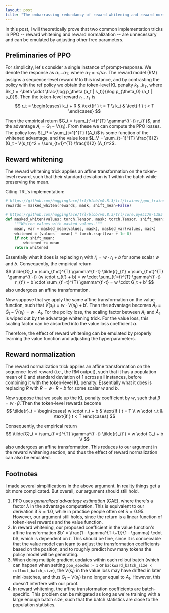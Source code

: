 ```yaml
---
layout: post
title: "The embarrassing redundancy of reward whitening and reward normalization in PPO"
---
```


In this post, I will theoretically prove that two common implementation tricks in PPO -- reward whitening and reward normalization -- are unnecessary and can be emulated by adjusting other free parameters.

## Preliminaries of PPO

For simplicity, let's consider a single instance of prompt-response.
We denote the response as $a_1 ... a_T$, where $a_T = \text{</s>}$.
The reward model (RM) assigns a sequence-level reward $R$ to this instance, and by contrasting the policy with the ref policy we obtain the token-level KL penalty $k_1 ... k_T$, where $k_t = -\beta \cdot \frac{\log p_\theta (a_t | s_t)}{\log p_{\theta_0} (a_t | s_t)}$.
Then the token-level reward $r_1 ... r_T$ is
$$
r_t = \begin{cases}
    k_t + R & \text{if } t = T \\
    k_t & \text{if } t < T
\end{cases}
$$

Then the empirical return $G_t = \sum_{t'=t}^{T} \gamma^{t'-t} r_{t'}$, and the advantage $A_t = G_t - V(s_t)$.
From these we can compute the PPO losses.
The policy loss $L_P = \sum_{t=1}^{T} f(A_t)$ is some function of the whitened advantage, and the value loss $L_V = \sum_{t=1}^{T} \frac{1}{2} (G_t - V(s_t))^2 = \sum_{t=1}^{T} \frac{1}{2} (A_t)^2$.

## Reward whitening

The reward whitening trick applies an affine transformation on the token-level reward, such that their standard deviation is 1 within the batch while preserving the mean.

Citing TRL's implementation:
```python
# https://github.com/huggingface/trl/blob/v0.8.3/trl/trainer/ppo_trainer.py#L1156
rewards = masked_whiten(rewards, mask, shift_mean=False)

# https://github.com/huggingface/trl/blob/v0.8.3/trl/core.py#L179-L185
def masked_whiten(values: torch.Tensor, mask: torch.Tensor, shift_mean: bool = True) -> torch.Tensor:
    """Whiten values with masked values."""
    mean, var = masked_mean(values, mask), masked_var(values, mask)
    whitened = (values - mean) * torch.rsqrt(var + 1e-8)
    if not shift_mean:
        whitened += mean
    return whitened
```

Essentially what it does is replacing $r_t$ with $\tilde{r}_t = w \cdot r_t + b$ for some scalar $w$ and $b$.
Consequently, the empirical return
$$
\tilde{G}_t = \sum_{t'=t}^{T} \gamma^{t'-t} \tilde{r}_{t'} = \sum_{t'=t}^{T} \gamma^{t'-t} (w \cdot r_{t'} + b) = w \cdot \sum_{t'=t}^{T} \gamma^{t'-t} r_{t'} + b \cdot \sum_{t'=t}^{T} \gamma^{t'-t} = w \cdot G_t + b'
$$
also undergoes an affine transformation.

Now suppose that we apply the same affine transformation on the value function, such that $\tilde{V}(s_t) = w \cdot V(s_t) + b'$.
Then the advantage becomes $\tilde{A}_t = \tilde{G}_t - \tilde{V}(s_t) = w \cdot A_t$.
For the policy loss, the scaling factor between $A_t$ and $\tilde{A}_t$ is wiped out by the advantage whitening trick.
For the value loss, this scaling factor can be absorbed into the value loss coefficient $\alpha$.

Therefore, the effect of reward whitening can be emulated by properly learning the value function and adjusting the hyperparameters.

## Reward normalization

The reward normalization trick applies an affine transformation on the sequence-level reward (i.e., the RM output), such that it has a population mean of 0 and standard deviation of 1 across all instances, before combining it with the token-level KL penalty.
Essentially what it does is replacing $R$ with $\tilde{R} = w \cdot R + b$ for some scalar $w$ and $b$.

Now suppose that we scale up the KL penalty coefficient by $w$, such that $\beta = w \cdot \tilde{\beta}$.
Then the token-level rewards become
$$
\tilde{r}_t = \begin{cases}
    w \cdot r_t + b & \text{if } t = T \\
    w \cdot r_t & \text{if } t < T
\end{cases}
$$

Consequently, the empirical return
$$
\tilde{G}_t = \sum_{t'=t}^{T} \gamma^{t'-t} \tilde{r}_{t'} = w \cdot G_t + b \\
$$
also undergoes an affine transformation.
This reduces to our argument in the reward whitening section, and thus the effect of reward normalization can also be emulated.

## Footnotes

I made several simplifications in the above argument.
In reality things get a bit more complicated.
But overall, our argument should still hold.

1. PPO uses *generalized advantage estimation* (GAE), where there's a factor $\lambda$ in the advantage computation. This is equivalent to our derivation if $\lambda = 1.0$, while in practice people often set $\lambda = 0.95$. However, our argument still holds, since the return is a linear function of token-level rewards and the value function.
2. In reward whitening, our proposed coefficient in the value function's affine transformation $b' = \frac{1 - \gamma^{T-t+1}}{1 - \gamma} \cdot b$, which is dependent on $t$. This should be fine, since it is conceivable that the value model can learn to adjust the transformation coefficients based on the position, and to roughly predict how many tokens the policy model will be generating.
3. When doing multiple gradient updates within each rollout batch (which can happen when setting `ppo_epochs > 1` or `backward_batch_size < rollout_batch_size`), the $V(s_t)$ in the value loss may have drifted in later mini-batches, and thus $G_t - V(s_t)$ is no longer equal to $A_t$. However, this doesn't interfere with our proof.
4. In reward whitening, the affine transformation coefficients are batch-specific. This problem can be mitigated as long as we're training with a large enough batch size, such that the batch statistics are close to the population statistics.
